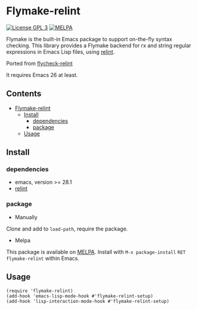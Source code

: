 # Flymake-relint

[![License GPL 3](https://img.shields.io/badge/license-GPL_3-green.svg?style=flat)](LICENSE)
[![MELPA](http://melpa.org/packages/flymake-relint.svg)](http://melpa.org/#/flymake-relint)

Flymake is the built-in Emacs package to support on-the-fly syntax checking.
This library provides a Flymake backend for rx and string regular expressions in Emacs Lisp files, using [relint][relint].

Ported from [flycheck-relint](https://github.com/purcell/flycheck-relint)

It requires Emacs 26 at least.

<!-- markdown-toc start -->

## Contents

- [Flymake-relint](#flymake-relint)
  - [Install](#install)
    - [dependencies](#dependencies)
    - [package](#package)
  - [Usage](#usage)

<!-- markdown-toc end -->

## Install

### dependencies

- emacs, version >= 28.1
- [relint][relint]

### package

- Manually

Clone and add to `load-path`, require the package.

- Melpa

This package is available on [MELPA][melpa].
Install with `M-x package-install` `RET` `flymake-relint` within Emacs.

## Usage

```emacs-lisp
(require 'flymake-relint)
(add-hook 'emacs-lisp-mode-hook #'flymake-relint-setup)
(add-hook 'lisp-interaction-mode-hook #'flymake-relint-setup)
```

[relint]: https://github.com/mattiase/relint
[melpa]: http://melpa.org/#/flymake-relint
